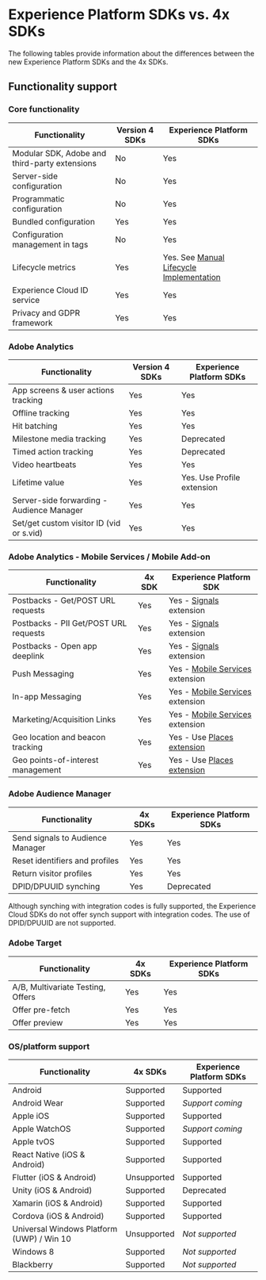 # Experience Platform SDKs vs. 4x SDKs

The following tables provide information about the differences between the new Experience Platform SDKs and the 4x SDKs.

## Functionality support

### Core functionality

| Functionality | Version 4 SDKs | Experience Platform SDKs |
|---|---|---|
| Modular SDK, Adobe and third-party extensions | No | Yes |
| Server-side configuration | No | Yes |
| Programmatic configuration | No | Yes |
| Bundled configuration | Yes | Yes |
| Configuration management in tags | No | Yes |
| Lifecycle metrics | Yes | Yes. See [Manual Lifecycle Implementation](https://developer.adobe.com/client-sdks/documentation/mobile-core/lifecycle/) |
| Experience Cloud ID service | Yes | Yes |
| Privacy and GDPR framework | Yes | Yes |

### Adobe Analytics

| Functionality | Version 4 SDKs | Experience Platform SDKs |
|---|---|---|
| App screens & user actions tracking | Yes | Yes |
| Offline tracking | Yes | Yes |
| Hit batching | Yes | Yes |
| Milestone media tracking | Yes | Deprecated |
| Timed action tracking | Yes | Deprecated |
| Video heartbeats | Yes | Yes |
| Lifetime value | Yes | Yes. Use Profile extension |
| Server-side forwarding - Audience Manager | Yes | Yes |
| Set/get custom visitor ID (vid or s.vid) | Yes | Yes |

### Adobe Analytics - Mobile Services / Mobile Add-on

| Functionality | 4x SDK | Experience Platform SDK |
|---|---|---|
| Postbacks - Get/POST URL requests | Yes |	Yes - [Signals](../mobile-core/signal/index.md) extension |
| Postbacks - PII Get/POST URL requests | Yes | Yes - [Signals](../mobile-core/signal/index.md) extension |
| Postbacks - Open app deeplink | Yes | Yes - [Signals](../mobile-core/signal/index.md) extension |
| Push Messaging | Yes | Yes - [Mobile Services](../adobe-analytics-mobile-services/index.md) extension | 
| In-app Messaging | Yes | Yes - [Mobile Services](../adobe-analytics-mobile-services/index.md) extension |
| Marketing/Acquisition Links | Yes | Yes - [Mobile Services](../adobe-analytics-mobile-services/index.md) extension |
| Geo location and beacon tracking | Yes | Yes - Use [Places extension](../places/index.md) |
| Geo points-of-interest management | Yes | Yes - Use [Places extension](../places/index.md) |

### Adobe Audience Manager

| Functionality | 4x SDKs | Experience Platform SDKs |
|---|---|---|
| Send signals to Audience Manager | Yes | Yes |
| Reset identifiers and profiles | Yes | Yes |
| Return visitor profiles | Yes | Yes |
| DPID/DPUUID synching | Yes | Deprecated |

<InlineAlert variant="info" slots="text"/>

Although synching with integration codes is fully supported, the Experience Cloud SDKs do not offer synch support with integration codes. The use of DPID/DPUUID are not supported.

### Adobe Target

| Functionality | 4x SDKs | Experience Platform SDKs |
|---|---|---|
| A/B, Multivariate Testing, Offers | Yes | Yes |
| Offer pre-fetch | Yes | Yes |
| Offer preview | Yes | Yes |

### OS/platform support

| Functionality | 4x SDKs | Experience Platform SDKs |
|---|---|---|
| Android | Supported | Supported |
| Android Wear​ | Supported | _Support coming_ |
| Apple iOS | Supported | Supported |
| Apple WatchOS | Supported | _Support coming_ |
| Apple tvOS | Supported | Supported |
| React Native (iOS & Android) | Supported | Supported |
| Flutter (iOS & Android) | Unsupported | Supported |
| Unity (iOS & Android)​ | Supported | Deprecated |
| Xamarin (iOS & Android) | Supported | Supported |
| Cordova (iOS & Android)​ | Supported | Supported |
| Universal Windows Platform (UWP) / Win 10 | Unsupported | _Not supported_ |
| Windows 8​ | Supported | _Not supported_ |
| Blackberry | Supported | _Not supported_ |
